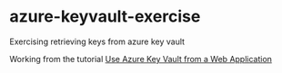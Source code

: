 # azure-keyvault-exercise
Exercising retrieving keys from azure key vault

Working from the tutorial [Use Azure Key Vault from a Web Application](https://docs.microsoft.com/en-us/azure/key-vault/key-vault-use-from-web-application)

